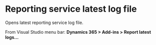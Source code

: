 # Reporting service latest log file
Opens latest reporting service log file.

From Visual Studio menu bar: **Dynamics 365 > Add-ins > Report latest logs...**